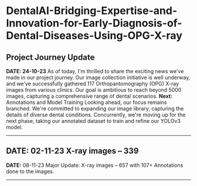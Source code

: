 # DentalAI-Bridging-Expertise-and-Innovation-for-Early-Diagnosis-of-Dental-Diseases-Using-OPG-X-ray

**Project Journey Update**
---------------------------
**DATE: 24-10-23**
As of today, I'm thrilled to share the exciting news we've made in our project journey. Our image collection initiative is well underway, and we've successfully gathered 117 Orthopantomography (OPG) X-ray images from various clinics. Our goal is ambitious to reach beyond 5000 images, capturing a comprehensive range of dental scenarios. 
**Next:** Annotations and Model Training Looking ahead, our focus remains branched. We're committed to expanding our image library, capturing the details of diverse dental conditions. Concurrently, we're moving up for the next phase, taking our annotated dataset to train and refine our YOLOv3 model.

-----------------------

**DATE:** 02-11-23
X-ray images – 339
---------------------
**DATE:** 08-11-23
Major Update: X-ray images – 657 with 107+ Annotations done to the images.

------------------------------

